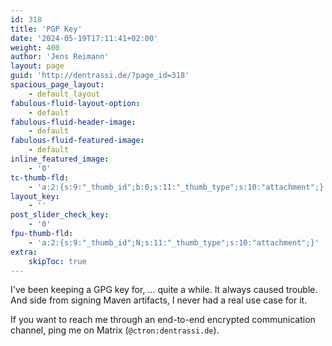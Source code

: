 ```yaml
---
id: 318
title: 'PGP Key'
date: '2024-05-19T17:11:41+02:00'
weight: 400
author: 'Jens Reimann'
layout: page
guid: 'http://dentrassi.de/?page_id=318'
spacious_page_layout:
    - default_layout
fabulous-fluid-layout-option:
    - default
fabulous-fluid-header-image:
    - default
fabulous-fluid-featured-image:
    - default
inline_featured_image:
    - '0'
tc-thumb-fld:
    - 'a:2:{s:9:"_thumb_id";b:0;s:11:"_thumb_type";s:10:"attachment";}'
layout_key:
    - ''
post_slider_check_key:
    - '0'
fpu-thumb-fld:
    - 'a:2:{s:9:"_thumb_id";N;s:11:"_thumb_type";s:10:"attachment";}'
extra:
    skipToc: true 
---
```


I've been keeping a GPG key for, … quite a while. It always caused trouble. And side from signing Maven artifacts, I
never had a real use case for it.

If you want to reach me through an end-to-end encrypted communication channel, ping me on Matrix (`@ctron:dentrassi.de`).
